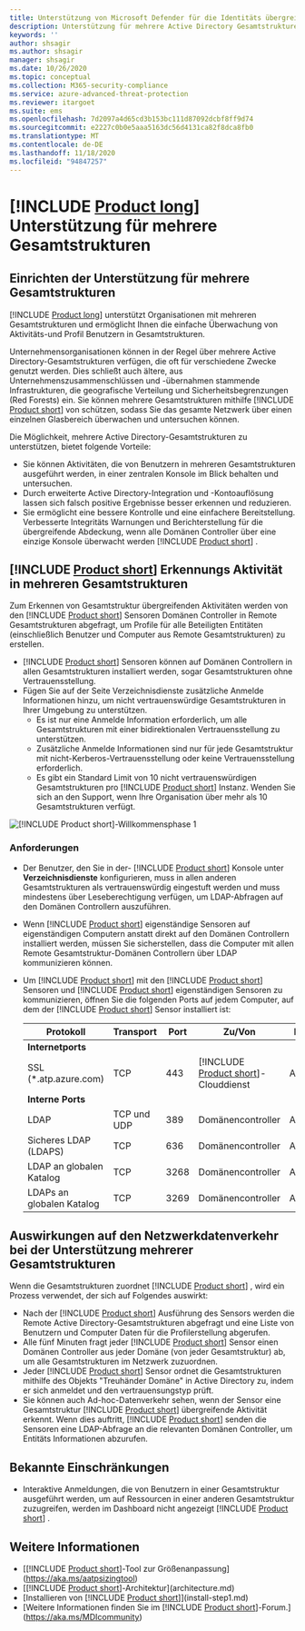 ```yaml
---
title: Unterstützung von Microsoft Defender für die Identitäts übergreifende Unterstützung
description: Unterstützung für mehrere Active Directory Gesamtstrukturen in Microsoft Defender für die Identität.
keywords: ''
author: shsagir
ms.author: shsagir
manager: shsagir
ms.date: 10/26/2020
ms.topic: conceptual
ms.collection: M365-security-compliance
ms.service: azure-advanced-threat-protection
ms.reviewer: itargoet
ms.suite: ems
ms.openlocfilehash: 7d2097a4d65cd3b153bc111d87092dcbf8ff9d74
ms.sourcegitcommit: e2227c0b0e5aaa5163dc56d4131ca82f8dca8fb0
ms.translationtype: MT
ms.contentlocale: de-DE
ms.lasthandoff: 11/18/2020
ms.locfileid: "94847257"
---
```

# <a name="product-long-multi-forest-support"></a>[!INCLUDE [Product long](includes/product-long.md)] Unterstützung für mehrere Gesamtstrukturen

## <a name="multi-forest-support-set-up"></a>Einrichten der Unterstützung für mehrere Gesamtstrukturen

[!INCLUDE [Product long](includes/product-long.md)] unterstützt Organisationen mit mehreren Gesamtstrukturen und ermöglicht Ihnen die einfache Überwachung von Aktivitäts-und Profil Benutzern in Gesamtstrukturen.

Unternehmensorganisationen können in der Regel über mehrere Active Directory-Gesamtstrukturen verfügen, die oft für verschiedene Zwecke genutzt werden. Dies schließt auch ältere, aus Unternehmenszusammenschlüssen und -übernahmen stammende Infrastrukturen, die geografische Verteilung und Sicherheitsbegrenzungen (Red Forests) ein. Sie können mehrere Gesamtstrukturen mithilfe [!INCLUDE [Product short](includes/product-short.md)] von schützen, sodass Sie das gesamte Netzwerk über einen einzelnen Glasbereich überwachen und untersuchen können.

Die Möglichkeit, mehrere Active Directory-Gesamtstrukturen zu unterstützen, bietet folgende Vorteile:

- Sie können Aktivitäten, die von Benutzern in mehreren Gesamtstrukturen ausgeführt werden, in einer zentralen Konsole im Blick behalten und untersuchen.
- Durch erweiterte Active Directory-Integration und -Kontoauflösung lassen sich falsch positive Ergebnisse besser erkennen und reduzieren.
- Sie ermöglicht eine bessere Kontrolle und eine einfachere Bereitstellung. Verbesserte Integritäts Warnungen und Berichterstellung für die übergreifende Abdeckung, wenn alle Domänen Controller über eine einzige Konsole überwacht werden [!INCLUDE [Product short](includes/product-short.md)] .

## <a name="product-short-detection-activity-across-multiple-forests"></a>[!INCLUDE [Product short](includes/product-short.md)] Erkennungs Aktivität in mehreren Gesamtstrukturen

Zum Erkennen von Gesamtstruktur übergreifenden Aktivitäten werden von den [!INCLUDE [Product short](includes/product-short.md)] Sensoren Domänen Controller in Remote Gesamtstrukturen abgefragt, um Profile für alle Beteiligten Entitäten (einschließlich Benutzer und Computer aus Remote Gesamtstrukturen) zu erstellen.

- [!INCLUDE [Product short](includes/product-short.md)] Sensoren können auf Domänen Controllern in allen Gesamtstrukturen installiert werden, sogar Gesamtstrukturen ohne Vertrauensstellung.
- Fügen Sie auf der Seite Verzeichnisdienste zusätzliche Anmelde Informationen hinzu, um nicht vertrauenswürdige Gesamtstrukturen in Ihrer Umgebung zu unterstützen.
  - Es ist nur eine Anmelde Information erforderlich, um alle Gesamtstrukturen mit einer bidirektionalen Vertrauensstellung zu unterstützen.
  - Zusätzliche Anmelde Informationen sind nur für jede Gesamtstruktur mit nicht-Kerberos-Vertrauensstellung oder keine Vertrauensstellung erforderlich.
  - Es gibt ein Standard Limit von 10 nicht vertrauenswürdigen Gesamtstrukturen pro [!INCLUDE [Product short](includes/product-short.md)] Instanz. Wenden Sie sich an den Support, wenn Ihre Organisation über mehr als 10 Gesamtstrukturen verfügt.

![[!INCLUDE [Product short](includes/product-short.md)]-Willkommensphase 1](media/directory-services-add-no-trust-forests.png)

### <a name="requirements"></a>Anforderungen

- Der Benutzer, den Sie in der- [!INCLUDE [Product short](includes/product-short.md)] Konsole unter **Verzeichnisdienste** konfigurieren, muss in allen anderen Gesamtstrukturen als vertrauenswürdig eingestuft werden und muss mindestens über Leseberechtigung verfügen, um LDAP-Abfragen auf den Domänen Controllern auszuführen.
- Wenn [!INCLUDE [Product short](includes/product-short.md)] eigenständige Sensoren auf eigenständigen Computern anstatt direkt auf den Domänen Controllern installiert werden, müssen Sie sicherstellen, dass die Computer mit allen Remote Gesamtstruktur-Domänen Controllern über LDAP kommunizieren können.

- Um [!INCLUDE [Product short](includes/product-short.md)] mit den [!INCLUDE [Product short](includes/product-short.md)] Sensoren und [!INCLUDE [Product short](includes/product-short.md)] eigenständigen Sensoren zu kommunizieren, öffnen Sie die folgenden Ports auf jedem Computer, auf dem der [!INCLUDE [Product short](includes/product-short.md)] Sensor installiert ist:

  |Protokoll|Transport|Port|Zu/Von|Richtung|
  |----|----|----|----|----|
  |**Internetports**||||
  |SSL (*.atp.azure.com)|TCP|443|[!INCLUDE [Product short](includes/product-short.md)]-Clouddienst|Ausgehend|
  |**Interne Ports**||||
  |LDAP|TCP und UDP|389|Domänencontroller|Ausgehend|
  |Sicheres LDAP (LDAPS)|TCP|636|Domänencontroller|Ausgehend|
  |LDAP an globalen Katalog|TCP|3268|Domänencontroller|Ausgehend|
  |LDAPs an globalen Katalog|TCP|3269|Domänencontroller|Ausgehend|

## <a name="multi-forest-support-network-traffic-impact"></a>Auswirkungen auf den Netzwerkdatenverkehr bei der Unterstützung mehrerer Gesamtstrukturen

Wenn die Gesamtstrukturen zuordnet [!INCLUDE [Product short](includes/product-short.md)] , wird ein Prozess verwendet, der sich auf Folgendes auswirkt:

- Nach der [!INCLUDE [Product short](includes/product-short.md)] Ausführung des Sensors werden die Remote Active Directory-Gesamtstrukturen abgefragt und eine Liste von Benutzern und Computer Daten für die Profilerstellung abgerufen.
- Alle fünf Minuten fragt jeder [!INCLUDE [Product short](includes/product-short.md)] Sensor einen Domänen Controller aus jeder Domäne (von jeder Gesamtstruktur) ab, um alle Gesamtstrukturen im Netzwerk zuzuordnen.
- Jeder [!INCLUDE [Product short](includes/product-short.md)] Sensor ordnet die Gesamtstrukturen mithilfe des Objekts "Treuhänder Domäne" in Active Directory zu, indem er sich anmeldet und den vertrauensungstyp prüft.
- Sie können auch Ad-hoc-Datenverkehr sehen, wenn der Sensor eine Gesamtstruktur [!INCLUDE [Product short](includes/product-short.md)] übergreifende Aktivität erkennt. Wenn dies auftritt, [!INCLUDE [Product short](includes/product-short.md)] senden die Sensoren eine LDAP-Abfrage an die relevanten Domänen Controller, um Entitäts Informationen abzurufen.

## <a name="known-limitations"></a>Bekannte Einschränkungen

- Interaktive Anmeldungen, die von Benutzern in einer Gesamtstruktur ausgeführt werden, um auf Ressourcen in einer anderen Gesamtstruktur zuzugreifen, werden im Dashboard nicht angezeigt [!INCLUDE [Product short](includes/product-short.md)] .

## <a name="see-also"></a>Weitere Informationen

- [[!INCLUDE [Product short](includes/product-short.md)]-Tool zur Größenanpassung](https://aka.ms/aatpsizingtool)
- [[!INCLUDE [Product short](includes/product-short.md)]-Architektur](architecture.md)
- [Installieren von [!INCLUDE [Product short](includes/product-short.md)]](install-step1.md)
- [Weitere Informationen finden Sie im [!INCLUDE [Product short](includes/product-short.md)]-Forum.](https://aka.ms/MDIcommunity)
